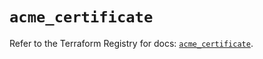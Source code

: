# `acme_certificate`

Refer to the Terraform Registry for docs: [`acme_certificate`](https://registry.terraform.io/providers/vancluever/acme/2.24.1/docs/resources/certificate).
